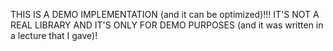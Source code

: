 THIS IS A DEMO IMPLEMENTATION (and it can be optimized)!!! IT'S NOT A REAL LIBRARY AND IT'S ONLY FOR DEMO PURPOSES (and it was written in a lecture that I gave)!